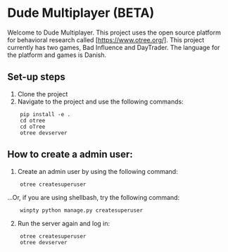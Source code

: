 
# Dude Multiplayer (BETA)
Welcome to Dude Multiplayer. This project uses the open source platform for behavioral research called [https://www.otree.org/]. This project currently has two games, Bad Influence and DayTrader. The language for the platform and games is Danish. 

## Set-up steps
1. Clone the project
2. Navigate to the project and use the following commands:
```
    pip install -e .
    cd otree
    cd oTree
    otree devserver
```

## How to create a admin user:
1. Create an admin user by using the following command:
```
    otree createsuperuser
```
...Or, if you are using shellbash, try the following command:
```
    winpty python manage.py createsuperuser
```

2. Run the server again and log in:
```
    otree createsuperuser
    otree devserver
```


